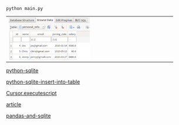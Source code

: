 
```
python main.py
```

<table border="0">
<tr>
    <td>
    <img src="figure/example.png" width="50%" />
    </td>
</tr>
</table>


[python-sqlite](https://pynative.com/python-sqlite/)

[python-sqlite-insert-into-table](https://pynative.com/python-sqlite-insert-into-table/)

[Cursor.executescript](https://docs.python.org/3/library/sqlite3.html#sqlite3.Cursor.executescript)

[article](https://blog.csdn.net/bigcarp/article/details/114172560)

[pandas-and-sqlite](https://www.learncodewithmike.com/2021/05/pandas-and-sqlite.html)
